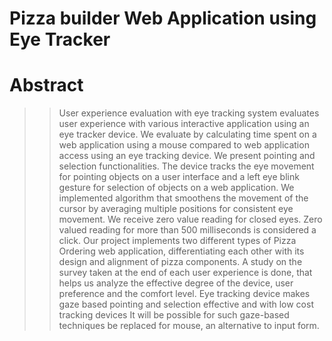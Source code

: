 # Pizza builder Web Application using Eye Tracker
# Abstract
>> User experience evaluation with eye tracking system evaluates user experience with various interactive application using an eye tracker device. We evaluate by calculating time spent on a web application using a mouse compared to web application access using an eye tracking device. We present pointing and selection functionalities.
>> The device tracks the eye movement for pointing objects on a user interface and a left eye blink gesture for selection of objects on a web application. We implemented algorithm that smoothens the movement of the cursor by averaging multiple positions for consistent eye movement. We receive zero value reading for closed eyes. Zero valued reading for more than 500 milliseconds is considered a click.
>> Our project implements two different types of Pizza Ordering web application, differentiating each other with its design and alignment of pizza components. A study on the survey taken at the end of each user experience is done, that helps us analyze the effective degree of the device, user preference and the comfort level. Eye tracking device makes gaze based pointing and selection effective and with low cost tracking devices It will be possible for such gaze-based techniques be replaced for mouse, an alternative to input form.
